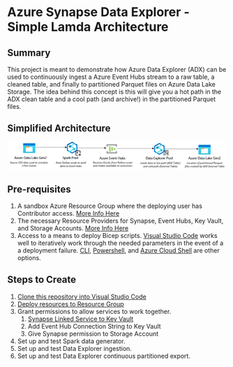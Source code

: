 # Azure Synapse Data Explorer - Simple Lamda Architecture

## Summary
This project is meant to demonstrate how Azure Data Explorer (ADX) can be used to continuously ingest a Azure Event Hubs stream to a raw table, a cleaned table, and finally to partitioned Parquet files on Azure Data Lake Storage. The idea behind this concept is this will give you a hot path in the ADX clean table and a cool path (and archive!) in the partitioned Parquet files.

## Simplified Architecture
![picture of base architecture](./images/architecture.png)


## Pre-requisites 
1) A sandbox Azure Resource Group where the deploying user has Contributor access. [More Info Here](https://learn.microsoft.com/en-us/azure/role-based-access-control/overview#role-assignments)
2) The necessary Resource Providers for Synapse, Event Hubs, Key Vault, and Storage Accounts. [More Info Here](https://learn.microsoft.com/en-us/azure/azure-resource-manager/management/resource-providers-and-types)
3) Access to a means to deploy Bicep scripts. [Visual Studio Code](https://learn.microsoft.com/en-us/azure/azure-resource-manager/bicep/deploy-vscode) works well to iteratively work through the needed parameters in the event of a a deployment failure. [CLI](https://learn.microsoft.com/en-us/azure/azure-resource-manager/bicep/deploy-cli), [Powershell](https://learn.microsoft.com/en-us/azure/azure-resource-manager/bicep/deploy-powershell), and [Azure Cloud Shell](https://learn.microsoft.com/en-us/azure/azure-resource-manager/bicep/deploy-cloud-shell?tabs=azure-cli) are other options.


## Steps to Create
1) [Clone this repository into Visual Studio Code](https://learn.microsoft.com/en-us/azure/developer/javascript/how-to/with-visual-studio-code/clone-github-repository?tabs=create-repo-command-palette%2Cinitialize-repo-activity-bar%2Ccreate-branch-command-palette%2Ccommit-changes-command-palette%2Cpush-command-palette)
2) [Deploy resources to Resource Group](./docs/deploy.md)
3) Grant permissions to allow services to work together.
   1) [Synapse Linked Service to Key Vault](./docs/linkedServices.md)
   2) Add Event Hub Connection String to Key Vault
   3) Give Synapse permission to Storage Account
4) Set up and test Spark data generator.
5) Set up and test Data Explorer ingestion.
6) Set up and test Data Explorer continuous partitioned export.